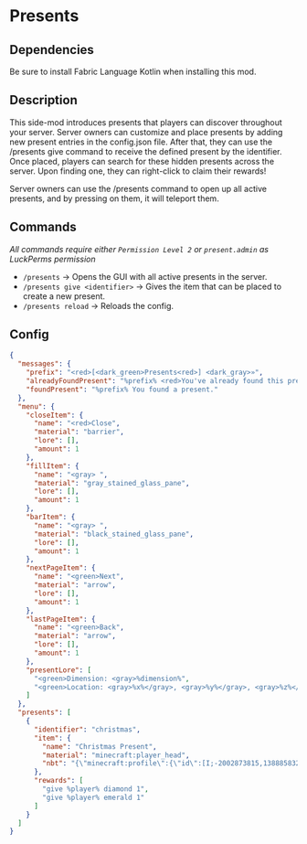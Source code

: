 # Presents
## Dependencies
Be sure to install Fabric Language Kotlin when installing this mod.

## Description
This side-mod introduces presents that players can discover throughout your server. Server owners can customize and place presents by adding new present entries in the config.json file. After that, they can use the /presents give command to receive the defined present by the identifier. Once placed, players can search for these hidden presents across the server. Upon finding one, they can right-click to claim their rewards!

Server owners can use the /presents command to open up all active presents, and by pressing on them, it will teleport them.

## Commands

_All commands require either ```Permission Level 2``` or ```present.admin``` as LuckPerms permission_

- ```/presents``` -> Opens the GUI with all active presents in the server.
- ```/presents give <identifier>``` -> Gives the item that can be placed to create a new present.
- ```/presents reload``` -> Reloads the config.


## Config

```json
{
  "messages": {
    "prefix": "<red>[<dark_green>Presents<red>] <dark_gray>»",
    "alreadyFoundPresent": "%prefix% <red>You've already found this present.",
    "foundPresent": "%prefix% You found a present."
  },
  "menu": {
    "closeItem": {
      "name": "<red>Close",
      "material": "barrier",
      "lore": [],
      "amount": 1
    },
    "fillItem": {
      "name": "<gray> ",
      "material": "gray_stained_glass_pane",
      "lore": [],
      "amount": 1
    },
    "barItem": {
      "name": "<gray> ",
      "material": "black_stained_glass_pane",
      "lore": [],
      "amount": 1
    },
    "nextPageItem": {
      "name": "<green>Next",
      "material": "arrow",
      "lore": [],
      "amount": 1
    },
    "lastPageItem": {
      "name": "<green>Back",
      "material": "arrow",
      "lore": [],
      "amount": 1
    },
    "presentLore": [
      "<green>Dimension: <gray>%dimension%",
      "<green>Location: <gray>%x%</gray>, <gray>%y%</gray>, <gray>%z%</gray>"
    ]
  },
  "presents": [
    {
      "identifier": "christmas",
      "item": {
        "name": "Christmas Present",
        "material": "minecraft:player_head",
        "nbt": "{\"minecraft:profile\":{\"id\":[I;-2002873815,1388858326,-1525192356,172033830],\"name\":\"\",\"properties\":[{\"name\":\"textures\",\"value\":\"eyJ0ZXh0dXJlcyI6eyJTS0lOIjp7InVybCI6Imh0dHA6Ly90ZXh0dXJlcy5taW5lY3JhZnQubmV0L3RleHR1cmUvMmIxZWM3ZGM3NTMwNjFjYTE3NDQyNGVhNDVjZjk0OTBiMzljZDVkY2NhNDc3ZDEzOGE2MDNlNmJlNzU1ZWM3MiJ9fX0=\"}]}}"
      },
      "rewards": [
        "give %player% diamond 1",
        "give %player% emerald 1"
      ]
    }
  ]
}
```
